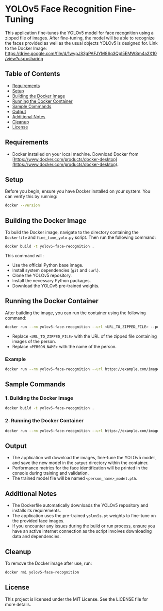 
# YOLOv5 Face Recognition Fine-Tuning

This application fine-tunes the YOLOv5 model for face recognition using a zipped file of images. After fine-tuning, the model will be able to recognize the faces provided as well as the usual objects YOLOv5 is designed for.
Link to the Docker Image: https://drive.google.com/file/d/1wypJ83gPAFJYM86q3Qpl5EMW8m4a2X10/view?usp=sharing

## Table of Contents
- [Requirements](#requirements)
- [Setup](#setup)
- [Building the Docker Image](#building-the-docker-image)
- [Running the Docker Container](#running-the-docker-container)
- [Sample Commands](#sample-commands)
- [Output](#output)
- [Additional Notes](#additional-notes)
- [Cleanup](#cleanup)
- [License](#license)

## Requirements
- Docker installed on your local machine. Download Docker from [https://www.docker.com/products/docker-desktop](https://www.docker.com/products/docker-desktop).

## Setup
Before you begin, ensure you have Docker installed on your system. You can verify this by running:
```bash
docker --version
```

## Building the Docker Image
To build the Docker image, navigate to the directory containing the `Dockerfile` and `fine_tune_yolo.py` script. Then run the following command:

```bash
docker build -t yolov5-face-recognition .
```

This command will:
- Use the official Python base image.
- Install system dependencies (`git` and `curl`).
- Clone the YOLOv5 repository.
- Install the necessary Python packages.
- Download the YOLOv5 pre-trained weights.

## Running the Docker Container
After building the image, you can run the container using the following command:

```bash
docker run --rm yolov5-face-recognition --url <URL_TO_ZIPPED_FILE> --person_name <PERSON_NAME>
```

- Replace `<URL_TO_ZIPPED_FILE>` with the URL of the zipped file containing images of the person.
- Replace `<PERSON_NAME>` with the name of the person.

### Example
```bash
docker run --rm yolov5-face-recognition --url https://example.com/images.zip --person_name "John_Doe"
```

## Sample Commands
### 1. Building the Docker Image
```bash
docker build -t yolov5-face-recognition .
```

### 2. Running the Docker Container
```bash
docker run --rm yolov5-face-recognition --url https://example.com/images.zip --person_name "Ben_Affleck"
```

## Output
- The application will download the images, fine-tune the YOLOv5 model, and save the new model in the `output` directory within the container.
- Performance metrics for the face identification will be printed in the console during training and validation.
- The trained model file will be named `<person_name>_model.pth`.

## Additional Notes
- The Dockerfile automatically downloads the YOLOv5 repository and installs its requirements.
- The application uses the pre-trained `yolov5s.pt` weights to fine-tune on the provided face images.
- If you encounter any issues during the build or run process, ensure you have an active internet connection as the script involves downloading data and dependencies.

## Cleanup
To remove the Docker image after use, run:
```bash
docker rmi yolov5-face-recognition
```

## License
This project is licensed under the MIT License. See the LICENSE file for more details.
